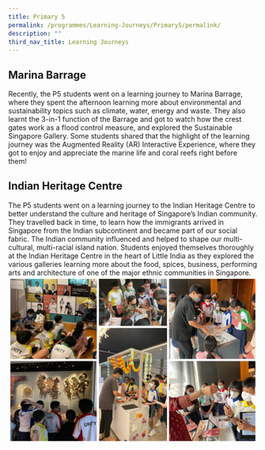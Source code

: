 ```yaml
---
title: Primary 5
permalink: /programmes/Learning-Journeys/Primary5/permalink/
description: ""
third_nav_title: Learning Journeys
---
```

## **Marina Barrage** 
Recently, the P5 students went on a learning journey to Marina Barrage, where they spent the afternoon learning more about environmental and sustainability topics such as climate, water, energy and waste. They also learnt the 3-in-1 function of the Barrage and got to watch how the crest gates work as a flood control measure, and explored the Sustainable Singapore Gallery. Some students shared that the highlight of the learning journey was the Augmented Reality (AR) Interactive Experience, where they got to enjoy and appreciate the marine life and coral reefs right before them!
## **Indian Heritage Centre**
The P5 students went on a learning journey to the Indian Heritage Centre to better understand the culture and heritage of Singapore’s Indian community. They travelled back in time, to learn how the immigrants arrived in Singapore from the Indian subcontinent and became part of our social fabric. The Indian community influenced and helped to shape our multi-cultural, multi-racial island nation. Students enjoyed themselves thoroughly at the Indian Heritage Centre in the heart of Little India as they explored the various galleries learning more about the food, spices, business, performing arts and architecture of one of the major ethnic communities in Singapore.
![](/images/Learning%20Journeys/2022/Primary%205/2022%20P5%20Indian%20Heritage.jpg)